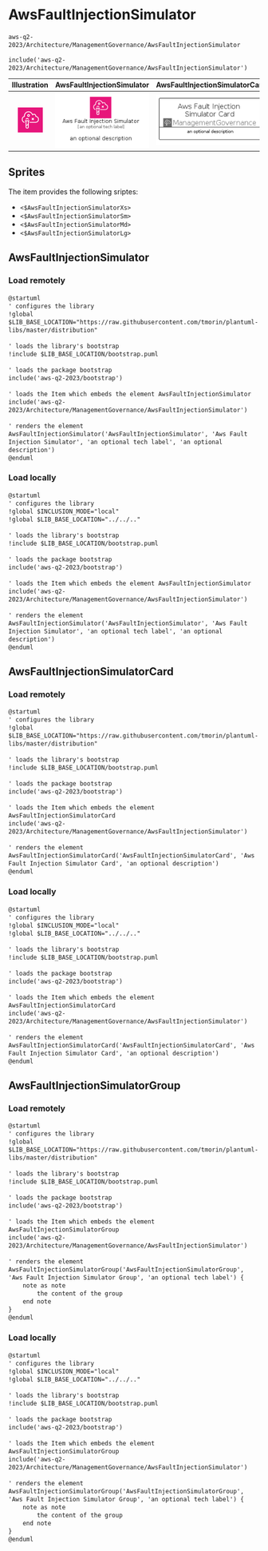 # AwsFaultInjectionSimulator


```text
aws-q2-2023/Architecture/ManagementGovernance/AwsFaultInjectionSimulator
```

```text
include('aws-q2-2023/Architecture/ManagementGovernance/AwsFaultInjectionSimulator')
```



| Illustration | AwsFaultInjectionSimulator | AwsFaultInjectionSimulatorCard | AwsFaultInjectionSimulatorGroup |
| :---: | :---: | :---: | :---: |
| ![illustration for Illustration](../../../aws-q2-2023/Architecture/ManagementGovernance/AwsFaultInjectionSimulator.png) | ![illustration for AwsFaultInjectionSimulator](../../../aws-q2-2023/Architecture/ManagementGovernance/AwsFaultInjectionSimulator.Local.png) | ![illustration for AwsFaultInjectionSimulatorCard](../../../aws-q2-2023/Architecture/ManagementGovernance/AwsFaultInjectionSimulatorCard.Local.png) | ![illustration for AwsFaultInjectionSimulatorGroup](../../../aws-q2-2023/Architecture/ManagementGovernance/AwsFaultInjectionSimulatorGroup.Local.png) |



## Sprites
The item provides the following sriptes:

- `<$AwsFaultInjectionSimulatorXs>`
- `<$AwsFaultInjectionSimulatorSm>`
- `<$AwsFaultInjectionSimulatorMd>`
- `<$AwsFaultInjectionSimulatorLg>`





## AwsFaultInjectionSimulator

### Load remotely
```plantuml
@startuml
' configures the library
!global $LIB_BASE_LOCATION="https://raw.githubusercontent.com/tmorin/plantuml-libs/master/distribution"

' loads the library's bootstrap
!include $LIB_BASE_LOCATION/bootstrap.puml

' loads the package bootstrap
include('aws-q2-2023/bootstrap')

' loads the Item which embeds the element AwsFaultInjectionSimulator
include('aws-q2-2023/Architecture/ManagementGovernance/AwsFaultInjectionSimulator')

' renders the element
AwsFaultInjectionSimulator('AwsFaultInjectionSimulator', 'Aws Fault Injection Simulator', 'an optional tech label', 'an optional description')
@enduml
```

### Load locally
```plantuml
@startuml
' configures the library
!global $INCLUSION_MODE="local"
!global $LIB_BASE_LOCATION="../../.."

' loads the library's bootstrap
!include $LIB_BASE_LOCATION/bootstrap.puml

' loads the package bootstrap
include('aws-q2-2023/bootstrap')

' loads the Item which embeds the element AwsFaultInjectionSimulator
include('aws-q2-2023/Architecture/ManagementGovernance/AwsFaultInjectionSimulator')

' renders the element
AwsFaultInjectionSimulator('AwsFaultInjectionSimulator', 'Aws Fault Injection Simulator', 'an optional tech label', 'an optional description')
@enduml
```

## AwsFaultInjectionSimulatorCard

### Load remotely
```plantuml
@startuml
' configures the library
!global $LIB_BASE_LOCATION="https://raw.githubusercontent.com/tmorin/plantuml-libs/master/distribution"

' loads the library's bootstrap
!include $LIB_BASE_LOCATION/bootstrap.puml

' loads the package bootstrap
include('aws-q2-2023/bootstrap')

' loads the Item which embeds the element AwsFaultInjectionSimulatorCard
include('aws-q2-2023/Architecture/ManagementGovernance/AwsFaultInjectionSimulator')

' renders the element
AwsFaultInjectionSimulatorCard('AwsFaultInjectionSimulatorCard', 'Aws Fault Injection Simulator Card', 'an optional description')
@enduml
```

### Load locally
```plantuml
@startuml
' configures the library
!global $INCLUSION_MODE="local"
!global $LIB_BASE_LOCATION="../../.."

' loads the library's bootstrap
!include $LIB_BASE_LOCATION/bootstrap.puml

' loads the package bootstrap
include('aws-q2-2023/bootstrap')

' loads the Item which embeds the element AwsFaultInjectionSimulatorCard
include('aws-q2-2023/Architecture/ManagementGovernance/AwsFaultInjectionSimulator')

' renders the element
AwsFaultInjectionSimulatorCard('AwsFaultInjectionSimulatorCard', 'Aws Fault Injection Simulator Card', 'an optional description')
@enduml
```

## AwsFaultInjectionSimulatorGroup

### Load remotely
```plantuml
@startuml
' configures the library
!global $LIB_BASE_LOCATION="https://raw.githubusercontent.com/tmorin/plantuml-libs/master/distribution"

' loads the library's bootstrap
!include $LIB_BASE_LOCATION/bootstrap.puml

' loads the package bootstrap
include('aws-q2-2023/bootstrap')

' loads the Item which embeds the element AwsFaultInjectionSimulatorGroup
include('aws-q2-2023/Architecture/ManagementGovernance/AwsFaultInjectionSimulator')

' renders the element
AwsFaultInjectionSimulatorGroup('AwsFaultInjectionSimulatorGroup', 'Aws Fault Injection Simulator Group', 'an optional tech label') {
    note as note
        the content of the group
    end note
}
@enduml
```

### Load locally
```plantuml
@startuml
' configures the library
!global $INCLUSION_MODE="local"
!global $LIB_BASE_LOCATION="../../.."

' loads the library's bootstrap
!include $LIB_BASE_LOCATION/bootstrap.puml

' loads the package bootstrap
include('aws-q2-2023/bootstrap')

' loads the Item which embeds the element AwsFaultInjectionSimulatorGroup
include('aws-q2-2023/Architecture/ManagementGovernance/AwsFaultInjectionSimulator')

' renders the element
AwsFaultInjectionSimulatorGroup('AwsFaultInjectionSimulatorGroup', 'Aws Fault Injection Simulator Group', 'an optional tech label') {
    note as note
        the content of the group
    end note
}
@enduml
```

